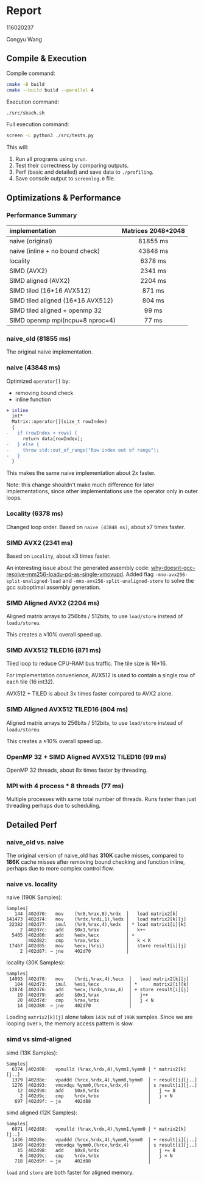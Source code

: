 # Report

116020237

Congyu Wang

## Compile & Execution

Compile command:
```sh
cmake -B build
cmake --build build --parallel 4
```

Execution command:
```sh
./src/sbach.sh
```

Full execution command:
```sh
screen -L python3 ./src/tests.py
```
This will:
1. Run all programs using `srun`.
2. Test their correctness by comparing outputs.
3. Perf (basic and detailed) and save data to `./profiling`.
4. Save console output to `screenlog.0` file.

## Optimizations & Performance

### Performance Summary

| implementation                    | Matrices 2048*2048 |
| :-- | :--: |
| naive (original)                  | 81855 ms            |
| naive (inline + no bound check)   | 43848 ms            |
| locality                          | 6378  ms            |
| SIMD (AVX2)                       | 2341  ms            |
| SIMD aligned (AVX2)               | 2204  ms            |
| SIMD tiled (16*16 AVX512)         | 871   ms            |
| SIMD tiled aligned (16*16 AVX512) | 804   ms            |
| SIMD tiled aligned + openmp 32    | 99    ms            |
| SIMD openmp mpi(ncpu=8 nproc=4)   | 77    ms            |

### naive_old (81855 ms)

The original naive implementation.

### naive (43848 ms)

Optimized `operator[]` by:
- removing bound check
- inline function

```diff
+ inline
  int*
  Matrix::operator[](size_t rowIndex)
  {
-   if (rowIndex < rows) {
      return data[rowIndex];
-   } else {
-     throw std::out_of_range("Row index out of range");
-   }
  }
```

This makes the same naive implementation about 2x faster.

Note: this change shouldn't make much difference for
later implementations, since other implementations
use the operator only in outer loops.

### Locality (6378 ms)

Changed loop order. Based on `naive (43848 ms)`, about x7 times faster.

### SIMD AVX2 (2341 ms)

Based on `Locality`, about x3 times faster.

An interesting issue about the generated assembly code:
[why-doesnt-gcc-resolve-mm256-loadu-pd-as-single-vmovupd](https://stackoverflow.com/questions/52626726/why-doesnt-gcc-resolve-mm256-loadu-pd-as-single-vmovupd).
Added flag `-mno-avx256-split-unaligned-load` and `-mno-avx256-split-unaligned-store` to solve
the gcc suboptimal assembly generation.

### SIMD Aligned AVX2 (2204 ms)

Aligned matrix arrays to 256bits / 512bits,
to use `load/store` instead of `loadu/storeu`.

This creates a ≈10% overall speed up.

### SIMD AVX512 TILED16 (871 ms)

Tiled loop to reduce CPU-RAM bus traffic. The tile size is 16*16.

For implementation convenience, AVX512 is used to contain
a single row of each tile (16 int32).

AVX512 + TILED is about 3x times faster compared to AVX2 alone.

### SIMD Aligned AVX512 TILED16 (804 ms)

Aligned matrix arrays to 256bits / 512bits,
to use `load/store` instead of `loadu/storeu`.

This creates a ≈10% overall speed up.

### OpenMP 32 + SIMD Aligned AVX512 TILED16 (99 ms)

OpenMP 32 threads, about 8x times faster by threading.

### MPI with 4 process * 8 threads (77 ms)

Multiple processes with same total number of threads.
Runs faster than just threading perhaps due to scheduling.

## Detailed Perf

### naive_old vs. naive

The original version of naive_old has **310K** cache misses,
compared to **186K** cache misses after removing bound checking
and function inline, perhaps due to more complex control flow.

### naive vs. locality

naive (190K Samples):

```
Samples│
   144 │402d70:   mov    (%r8,%rax,8),%rdx  │   load matrix2[k]
141473 │402d74:   mov    (%rdx,%rdi,1),%edx │   load matrix2[k][j]
 22382 │402d77:   imul   (%r9,%rax,4),%edx  │ * load matrix1[i][k]
     2 │402d7c:   add    $0x1,%rax          │   k++
  5405 │402d80:   add    %edx,%ecx          │ +
       │402d82:   cmp    %rax,%rbx          │   k < K
 17467 │402d85:   mov    %ecx,(%rsi)        │   store result[i][j]
     2 │402d87: → jne    402d70             │
```

locality (30K Samples):

```
Samples│
 14093 │402d70:   mov    (%rdi,%rax,4),%ecx  │   load matrix2[k][j]
   104 │402d73:   imul   %esi,%ecx           │ *      matrix2[i][k]
 12874 │402d76:   add    %ecx,(%rdx,%rax,4)  │ + store result[i][j]
    19 │402d79:   add    $0x1,%rax           │   j++
    20 │402d7d:   cmp    %rax,%rbx           │   j < N
    14 │402d80: → jne    402d70              │
```

Loading `matrix2[k][j]` alone takes `141K` out of `190K` samples.
Since we are looping over `k`, the memory access pattern is slow.

### simd vs simd-aligned

simd (13K Samples):
```
Samples│
  6374 │402d88:   vpmulld (%rax,%rdx,4),%ymm1,%ymm0 │ * matrix2[k][j..]
  1379 │402d8e:   vpaddd (%rcx,%rdx,4),%ymm0,%ymm0  │ + result[i][j..]
  1276 │402d93:   vmovdqu %ymm0,(%rcx,%rdx,4)       │ s result[i][j..]
    12 │402d98:   add    $0x8,%rdx                  │   j += 8
     2 │402d9c:   cmp    %rdx,%rbx                  │   j < N
   697 │402d9f: → ja     402d88                     │
```

simd aligned (12K Samples):
```
Samples│
  6071 │402d88:   vpmulld (%rax,%rdx,4),%ymm1,%ymm0 │ * matrix2[k][j..]
  1436 │402d8e:   vpaddd (%rcx,%rdx,4),%ymm0,%ymm0  │ + result[i][j..]
  1049 │402d93:   vmovdqa %ymm0,(%rcx,%rdx,4)       │ s result[i][j..]
    15 │402d98:   add    $0x8,%rdx                  │   j += 8
     6 │402d9c:   cmp    %rdx,%rbx                  │   j < N
   718 │402d9f: → ja     402d88                     │
```

`load` and `store` are both faster for aligned memory.

